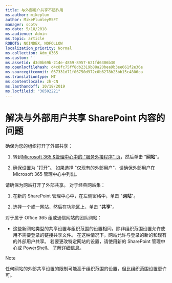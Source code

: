 ```yaml
---
title: 与外部用户共享不起作用
ms.author: mikeplum
author: MikePlumleyMSFT
manager: scotv
ms.date: 5/18/2018
ms.audience: Admin
ms.topic: article
ROBOTS: NOINDEX, NOFOLLOW
localization_priority: Normal
ms.collection: Adm_O365
ms.custom: ''
ms.assetid: d3d0b69b-214e-4859-8957-621fd6306b30
ms.openlocfilehash: d4c8fc75ff8db2319b88a20bea9b3ee661f2e36e
ms.sourcegitcommit: 037331d71f06750d972c0b6278b23bb15c4806ca
ms.translationtype: MT
ms.contentlocale: zh-CN
ms.lasthandoff: 10/18/2019
ms.locfileid: "36502221"
---
```

# <a name="fix-problems-sharing-sharepoint-content-with-external-users"></a>解决与外部用户共享 SharePoint 内容的问题

确保为您的组织打开了外部共享：
  
1. 转到[Microsoft 365 &amp;管理中心中的 "服务外接程序" 页](https://portal.office.com/adminportal/home#/Settings/ServicesAndAddIns)，然后单击 "**网站**"。
    
2. 确保设置为 "打开"。 如果选择 "仅现有的外部用户"，请确保外部用户在 Microsoft 365 管理中心中列出。
    
请确保为网站打开了外部共享。 对于经典网站集：
  
1. 在新的 SharePoint 管理中心中，在左侧窗格中，单击 "**网站**"。
    
2. 选择一个或一网站，然后在功能区上，单击 "**共享**"。
    
对于属于 Office 365 组或通信网站的团队网站：
  
- 这些新网站类型的共享设置与组织范围的设置相同，除非组织范围设置允许使用不需要登录的链接共享文件。 在这种情况下，网站允许与登录的新的和现有的外部用户共享。 若要更改特定网站的设置，请使用新的 SharePoint 管理中心或 PowerShell。 [了解详细信息](https://go.microsoft.com/fwlink/?linkid=871863)。
    
> [!NOTE]
> 任何网站的外部共享设置的限制可能高于组织范围的设置，但比组织范围设置更许可。 
  

